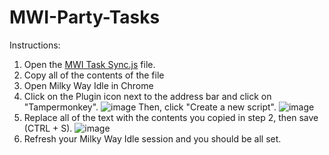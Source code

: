 # MWI-Party-Tasks

Instructions:
1. Open the [MWI Task Sync.js](https://github.com/probably-bagel/MWI-Party-Tasks/blob/main/MWI%20Task%20Sync.js) file.
2. Copy all of the contents of the file
3. Open Milky Way Idle in Chrome
4. Click on the Plugin icon next to the address bar and click on "Tampermonkey".
  ![image](https://github.com/user-attachments/assets/635f7fcc-740a-46a2-911f-643a4ba79f76)
  Then, click "Create a new script".
  ![image](https://github.com/user-attachments/assets/334f53e8-dbfb-461b-a355-04a1fe5363ab)
5. Replace all of the text with the contents you copied in step 2, then save (CTRL + S).
  ![image](https://github.com/user-attachments/assets/50dfd563-2cfa-4581-aaad-d7454e004826)
6. Refresh your Milky Way Idle session and you should be all set. 
